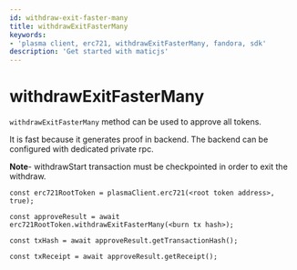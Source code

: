 ```yaml
---
id: withdraw-exit-faster-many
title: withdrawExitFasterMany
keywords: 
- 'plasma client, erc721, withdrawExitFasterMany, fandora, sdk'
description: 'Get started with maticjs'
---
```


# withdrawExitFasterMany

`withdrawExitFasterMany` method can be used to approve all tokens.

It is fast because it generates proof in backend. The backend can be configured with dedicated private rpc.

**Note**- withdrawStart transaction must be checkpointed in order to exit the withdraw.

```
const erc721RootToken = plasmaClient.erc721(<root token address>, true);

const approveResult = await erc721RootToken.withdrawExitFasterMany(<burn tx hash>);

const txHash = await approveResult.getTransactionHash();

const txReceipt = await approveResult.getReceipt();

```
